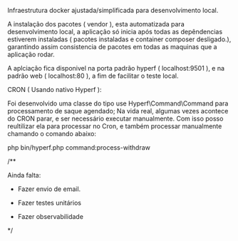 Infraestrutura docker ajustada/simplificada para desenvolvimento local.

A instalação dos pacotes ( vendor ), esta automatizada para desenvolvimento local,
a aplicação só inicia após todas as depêndencias estiverem instaladas ( pacotes instaladas e container composer desligado.),
garantindo assim consistencia de pacotes em todas as maquinas que a aplicação rodar.

A aplciação fica disponivel na porta padrão hyperf ( localhost:9501 ),
e na padrão web ( localhost:80 ), a fim de facilitar o teste local.


CRON ( Usando nativo Hyperf ):

Foi desenvolvido uma classe do tipo use Hyperf\Command\Command para processamento de saque agendado;
Na vida real, algumas vezes acontece do CRON parar, e ser necessário executar manualmente.
Com isso posso reultilizar ela para processar no Cron, e também processar manualmente chamando o comando abaixo:

php bin/hyperf.php command:process-withdraw



/**

Ainda falta:


- Fazer envio de email.

- Fazer testes unitários

- Fazer observabilidade

 */
